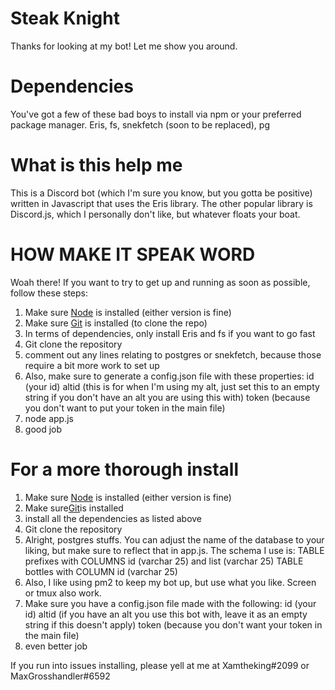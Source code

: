 # Steak Knight

Thanks for looking at my bot!
Let me show you around.

# Dependencies

You've got a few of these bad boys to install via npm or your preferred package manager.
Eris, fs, snekfetch (soon to be replaced), pg

# What is this help me

This is a Discord bot (which I'm sure you know, but you gotta be positive) written in Javascript that uses the Eris library.
The other popular library is Discord.js, which I personally don't like, but whatever floats your boat.

# HOW MAKE IT SPEAK WORD

Woah there! If you want to try to get up and running as soon as possible, follow these steps:

1.  Make sure [Node](https://nodejs.org/en/) is installed (either version is fine)
2.  Make sure [Git](https://git-scm.com/book/en/v2/Getting-Started-Installing-Git) is installed (to clone the repo)
3.  In terms of dependencies, only install Eris and fs if you want to go fast
4.  Git clone the repository
5.  comment out any lines relating to postgres or snekfetch, because those require a bit more work to set up
6.  Also, make sure to generate a config.json file with these properties:
    id (your id)
    altid (this is for when I'm using my alt, just set this to an empty string if you don't have an alt you are using this with)
    token (because you don't want to put your token in the main file)
7.  node app.js
8.  good job

# For a more thorough install

1.  Make sure [Node](https://nodejs.org/en/) is installed (either version is fine)
2.  Make sure[Git](https://git-scm.com/book/en/v2/Getting-Started-Installing-Git)is installed
3.  install all the dependencies as listed above
4.  Git clone the repository
5.  Alright, postgres stuffs. You can adjust the name of the database to your liking, but make sure to reflect that in app.js. The schema I use is:
    TABLE prefixes with COLUMNS id (varchar 25) and list (varchar 25)
    TABLE bottles with COLUMN id (varchar 25)
6.  Also, I like using pm2 to keep my bot up, but use what you like. Screen or tmux also work.
7.  Make sure you have a config.json file made with the following:
    id (your id)
    altid (if you have an alt you use this bot with, leave it as an empty string if this doesn't apply)
    token (because you don't want your token in the main file)
8.  even better job

If you run into issues installing, please yell at me at Xamtheking#2099 or MaxGrosshandler#6592

